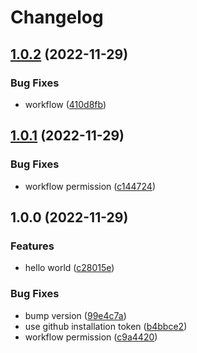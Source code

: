 # Changelog

## [1.0.2](https://github.com/0xdbe/test_github_app/compare/v1.0.1...v1.0.2) (2022-11-29)


### Bug Fixes

* workflow ([410d8fb](https://github.com/0xdbe/test_github_app/commit/410d8fbd74491b4a184bdaf8d95dccc325ccc143))

## [1.0.1](https://github.com/0xdbe/test_github_app/compare/v1.0.0...v1.0.1) (2022-11-29)


### Bug Fixes

* workflow permission ([c144724](https://github.com/0xdbe/test_github_app/commit/c1447243e5f49bbec1ce3a66003c5f2a799a572f))

## 1.0.0 (2022-11-29)


### Features

* hello world ([c28015e](https://github.com/0xdbe/test_github_app/commit/c28015ea2bd175a4a5775cda4c86aa17d977c6a3))


### Bug Fixes

* bump version ([99e4c7a](https://github.com/0xdbe/test_github_app/commit/99e4c7a8ffedb42f204d935746ddbb364ee5961d))
* use github installation token ([b4bbce2](https://github.com/0xdbe/test_github_app/commit/b4bbce2994dcc00a6d7bd5e17018c62e3453a8c8))
* workflow permission ([c9a4420](https://github.com/0xdbe/test_github_app/commit/c9a442076fb2db13e6a751cb69ea27098ba729be))
